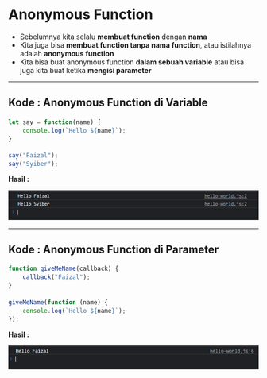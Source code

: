 # Anonymous Function

- Sebelumnya kita selalu **membuat function** dengan **nama**
- Kita juga bisa **membuat function tanpa nama function**, atau istilahnya adalah **anonymous function**
- Kita bisa buat anonymous function **dalam sebuah variable** atau bisa juga kita buat ketika **mengisi parameter**

---

## Kode : Anonymous Function di Variable

```js
let say = function(name) {
    console.log(`Hello ${name}`);
}

say("Faizal");
say("Syiber");
```

**Hasil :**

![1](../assets/img/43/1.PNG)

---

## Kode : Anonymous Function di Parameter

```js
function giveMeName(callback) {
    callback("Faizal");
}

giveMeName(function (name) {
    console.log(`Hello ${name}`);
});
```

**Hasil :**

![2](../assets/img/43/2.PNG)